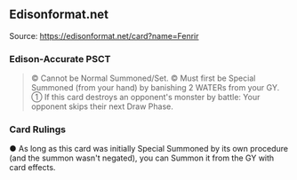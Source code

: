 
## Edisonformat.net

Source: https://edisonformat.net/card?name=Fenrir

### Edison-Accurate PSCT

> © Cannot be Normal Summoned/Set.
> © Must first be Special Summoned (from your hand) by banishing 2 WATERs from your GY.
> ① If this card destroys an opponent's monster by battle: Your opponent skips their next Draw Phase.

### Card Rulings

● As long as this card was initially Special Summoned by its own procedure (and the summon wasn't negated),
you can Summon it from the GY with card effects.
            
